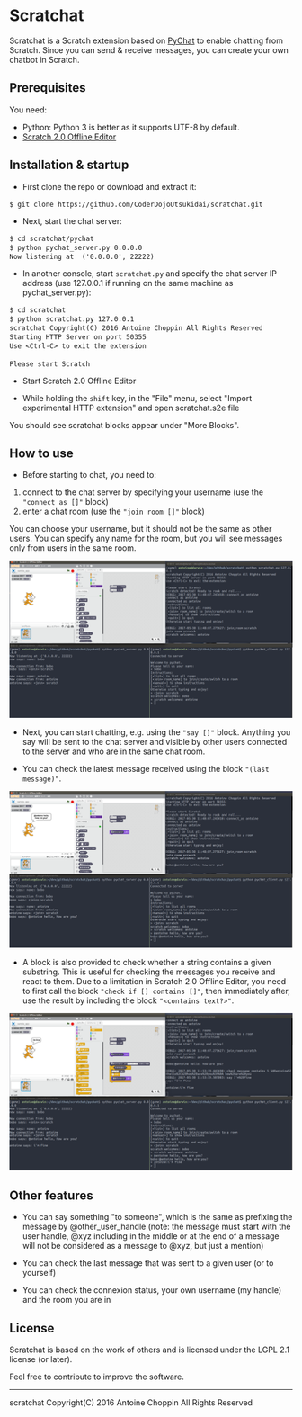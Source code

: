 # Scratchat

Scratchat is a Scratch extension based on [PyChat](https://github.com/xysun/pychat) to enable chatting from Scratch.
Since you can send & receive messages, you can create your own chatbot in Scratch.


## Prerequisites

You need:

- Python: Python 3 is better as it supports UTF-8 by default.
- [Scratch 2.0 Offline Editor](https://scratch.mit.edu/scratch2download/)


## Installation & startup

- First clone the repo or download and extract it:
```
$ git clone https://github.com/CoderDojoUtsukidai/scratchat.git
```

- Next, start the chat server:
```
$ cd scratchat/pychat
$ python pychat_server.py 0.0.0.0
Now listening at  ('0.0.0.0', 22222)
```

- In another console, start ```scratchat.py``` and specify the chat server IP address (use 127.0.0.1 if running on the same machine as pychat_server.py):
```
$ cd scratchat
$ python scratchat.py 127.0.0.1
scratchat Copyright(C) 2016 Antoine Choppin All Rights Reserved
Starting HTTP Server on port 50355
Use <Ctrl-C> to exit the extension

Please start Scratch
```

- Start Scratch 2.0 Offline Editor

- While holding the ```shift``` key, in the "File" menu, select "Import experimental HTTP extension" and open scratchat.s2e file

You should see scratchat blocks appear under "More Blocks".


## How to use

- Before starting to chat, you need to:
1. connect to the chat server by specifying your username (use the ```"connect as []"``` block)
2. enter a chat room (use the ```"join room []"``` block)

You can choose your username, but it should not be the same as other users.
You can specify any name for the room, but you will see messages only from users in the same room.

![Connect to pychat server](01-connection.png)

- Next, you can start chatting, e.g. using the ```"say []"``` block.
Anything you say will be sent to the chat server and visible by other users connected to the server and who are in the same chat room.

- You can check the latest message received using the block ```"(last message)"```.

![Check the last message](02-last-message.png)

- A block is also provided to check whether a string contains a given substring.  This is useful for checking the messages you receive and react to them.  Due to a limitation in Scratch 2.0 Offline Editor, you need to first call the block ```"check if [] contains []"```, then immediately after, use the result by including the block ```"<contains text?>"```.

![Check received message and say something](03-check-and-say.png)


## Other features

- You can say something "to someone", which is the same as prefixing the message by @other_user_handle (note: the message must start with the user handle, @xyz including in the middle or at the end of a message will not be considered as a message to @xyz, but just a mention)

- You can check the last message that was sent to a given user (or to yourself)

- You can check the connexion status, your own username (my handle) and the room you are in


## License

Scratchat is based on the work of others and is licensed under the LGPL 2.1 license (or later).

Feel free to contribute to improve the software.


---

scratchat Copyright(C) 2016 Antoine Choppin All Rights Reserved




